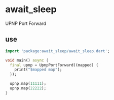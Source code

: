 <!-- 本文件由 ./readme.make.md 自动生成，请不要直接修改此文件 -->

# await_sleep

UPNP Port Forward

## use

```dart
import 'package:await_sleep/await_sleep.dart';

void main() async {
  final upnp = UpnpPortForward((mapped) {
    print("$mapped map");
  });

  upnp.map(11111);
  upnp.map(22222);
}

```
